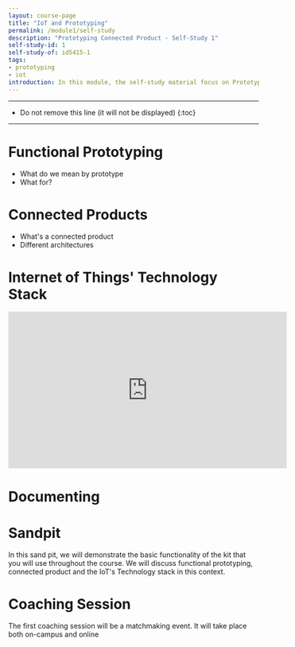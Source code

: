 ```yaml
---
layout: course-page
title: "IoT and Prototyping"
permalink: /module1/self-study
description: "Prototyping Connected Product - Self-Study 1"
self-study-id: 1
self-study-of: id5415-1
tags:
- prototyping
- iot
introduction: In this module, the self-study material focus on Prototyping and the Internet of Things' technology stack. We explore the purpose of a functional prototype, in close connection to feasibility testing. Then, we look at connected products, there main characteristics and why they often require a (partially) functional prototype. Finally, we introduce the concept of Internet of Things (IoT), the technology backbone of connected products.
---
```


---

* Do not remove this line (it will not be displayed)
{:toc}

---

# Functional Prototyping

* What do we mean by prototype
* What for?

# Connected Products

* What's a connected product
* Different architectures

# Internet of Things' Technology Stack

<iframe width="560" height="315" src="https://www.youtube.com/embed/kSxxUuC8njY" frameborder="0" allow="accelerometer; autoplay; encrypted-media; gyroscope; picture-in-picture" allowfullscreen></iframe>

# Documenting


# Sandpit

In this sand pit, we will demonstrate the basic functionality of the kit that you will use throughout the course. We will discuss functional prototyping, connected product and the IoT's Technology stack in this context.

# Coaching Session

The first coaching session will be a matchmaking event. It will take place both on-campus and online